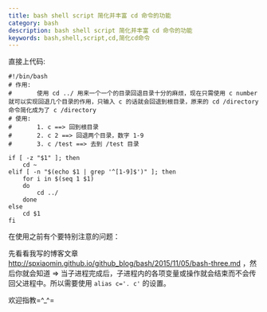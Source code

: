 ```yaml
---
title: bash shell script 简化并丰富 cd 命令的功能
category: bash
description: bash shell script 简化并丰富 cd 命令的功能
keywords: bash,shell,script,cd,简化cd命令
---
```


直接上代码:

    #!/bin/bash
    # 作用:
    #       使用 cd ../ 用来一个一个的目录回退目录十分的麻烦，现在只需使用 c number 就可以实现回退几个目录的作用，只输入 c 的话就会回退到根目录，原来的 cd /directory 命令简化成为了 c /directory
    # 使用:
    #       1. c ==> 回到根目录
    #       2. c 2 ==> 回退两个目录，数字 1-9
    #       3. c /test ==> 去到 /test 目录
    
    if [ -z "$1" ]; then
        cd ~
    elif [ -n "$(echo $1 | grep '^[1-9]$')" ]; then
        for i in $(seq 1 $1)
        do
            cd ../
        done
    else
        cd $1
    fi
    
在使用之前有个要特别注意的问题：

先看看我写的博客文章 <http://spxiaomin.github.io/github_blog/bash/2015/11/05/bash-three.md> ，然后你就会知道 => 当子进程完成后，子进程内的各项变量或操作就会结束而不会传回父进程中。所以需要使用 `alias c='. c'` 的设置。
    
欢迎指教=^_^=

